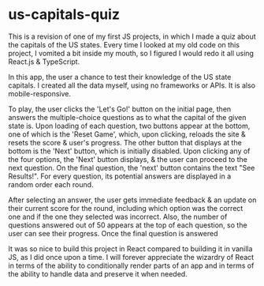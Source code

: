 # us-capitals-quiz

This is a revision of one of my first JS projects, in which I made a quiz about the capitals of the US states. Every time I looked at my old code on this project, I vomited a bit inside my mouth, so I figured I would redo it all using React.js & TypeScript.

In this app, the user a chance to test their knowledge of the US state capitals. I created all the data myself, using no frameworks or APIs. It is also mobile-responsive.

To play, the user clicks the 'Let's Go!' button on the initial page, then answers the multiple-choice questions as to what the capital of the given state is. Upon loading of each question, two buttons appear at the bottom, one of which is the 'Reset Game', which, upon clicking, reloads the site & resets the score & user's progress. The other button that displays at the bottom is the 'Next' button, which is initially disabled. Upon clicking any of the four options, the 'Next' button displays, & the user can proceed to the next question. On the final question, the 'next' button contains the text "See Results!". For every question, its potential answers are displayed in a random order each round.

After selecting an answer, the user gets immediate feedback & an update on their current score for the round, including which option was the correct one and if the one they selected was incorrect. Also, the number of questions answered out of 50 appears at the top of each question, so the user can see their progress. Once the final question is answered 

It was so nice to build this project in React compared to building it in vanilla JS, as I did once upon a time. I will forever appreciate the wizardry of React in terms of the ability to conditionally render parts of an app and in terms of the ability to handle data and preserve it when needed.
